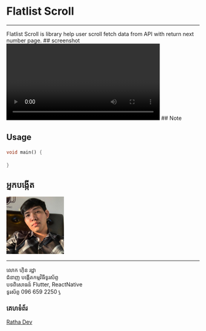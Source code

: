 # Flatlist Scroll
<hr />
Flatlist Scroll is library help user scroll fetch data from API with return next number page.
## screenshot
<video width="400" controls>
  <source src="https://raw.githubusercontent.com/RathaIct/KhmerDateDart/main/video.mp4" type="video/mp4" />
</video>
## Note


## Usage
~~~dart
void main() {
    
}
~~~

## អ្នកបង្កើត
<img src="https://raw.githubusercontent.com/RathaIct/KhmerDateDart/main/ratha.jpeg" width="150" />
<hr />
លោក ហ៊ិន រដ្ឋា
<br />
ជំនាញ បង្កើតកម្មវិធីទូរស័ព្ទ
<br />
បទពិសោធន៍ Flutter, ReactNative
<br />
ទូរស័ព្ទ 096 659 2250 <a href="tel:0966592250">📞</a>

### គេហទំព័រ
<a href="https://rathadev.site"  target="_blank">Ratha Dev</a>